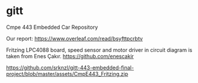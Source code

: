 # gitt
Cmpe 443 Embedded Car Repository

Our report: https://www.overleaf.com/read/bsyfttpcrbtv



Fritzing LPC4088 board, speed sensor and motor driver in circuit diagram is taken from Enes Çakır. https://github.com/enescakir

https://github.com/srknzl/gitt-443-embedded-final-project/blob/master/assets/CmpE443_Fritzing.zip
